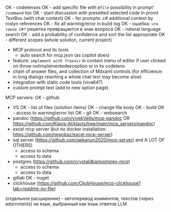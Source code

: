 OK - codelenses
OK - add specific file with `@file` possibility in prompt' `/command` too
OK - start discussion with presetted selected code in promt TextBox (with chat context)
OK - for prompts: c# additional context by roslyn references
OK - fix all warning/error in build log
OK - ошибка: `что такое C#?` решетка превращается в знак вопроса
OK - natural language search
OK   - add a probability of confidence and sort the list appropriate
OK   - different scopes (whole solution, current project)
- MCP protocol and its tools
  - auto search for mcp.json (as copilot does)
- feature: `implement with freeair` in context menu of editor if user clicked on throw notimplementedexception or in its codelens
- chain of answer files, and collection of Mdxaml controls (for efficience: in long dialogs rewriting a whole chat text may become slow)
- integration with static code tools (viva64?)
- custom prompt text (add to new option page)

MCP servers:
OK - github
 - VS
OK   - list of files (solution items)
OK   - change file body
OK   - build
OK   - access to warning\error list
OK - git
OK - websearch
- pandoc (https://github.com/vivekVells/mcp-pandoc OR https://github.com/Klavis-AI/klavis/tree/main/mcp_servers/pandoc)
- excel mcp server (but no docker installation: https://github.com/negokaz/excel-mcp-server)
- sql server (https://github.com/aekanun2020/mcp-server/ and A LOT OF OTHERS)
  - access to schema
  - access to data
- postgres (https://github.com/crystaldba/postgres-mcp)
  - access to schema
  - access to data
- gitlab
OK - nuget
- clickhouse (https://github.com/ClickHouse/mcp-clickhouse?tab=readme-ov-file)

(отдельное расширение) - автоперевод комментов, текстов (через adornments) на язык, выбранный как язык ответов LLM

